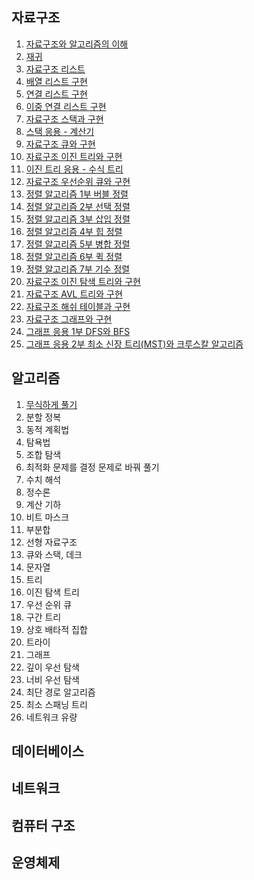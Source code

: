 ## 자료구조

01. [자료구조와 알고리즘의 이해](https://gurumee92.tistory.com/121)
02. [재귀](https://gurumee92.tistory.com/122)
03. [자료구조 리스트](https://gurumee92.tistory.com/123)
04. [배열 리스트 구현](https://gurumee92.tistory.com/124)
05. [연결 리스트 구현](https://gurumee92.tistory.com/125)
06. [이중 연결 리스트 구현](https://gurumee92.tistory.com/126)
07. [자료구조 스택과 구현](https://gurumee92.tistory.com/127)
08. [스택 응용 - 계산기](https://gurumee92.tistory.com/128)
09. [자료구조 큐와 구현](https://gurumee92.tistory.com/129)
10. [자료구조 이진 트리와 구현](https://gurumee92.tistory.com/130)
11. [이진 트리 응용 - 수식 트리](https://gurumee92.tistory.com/131)
12. [자료구조 우선순위 큐와 구현](https://gurumee92.tistory.com/132)
13. [정렬 알고리즘 1부 버블 정렬](https://gurumee92.tistory.com/133)
14. [정렬 알고리즘 2부 선택 정렬](https://gurumee92.tistory.com/134)
15. [정렬 알고리즘 3부 삽입 정렬](https://gurumee92.tistory.com/135)
16. [정렬 알고리즘 4부 힙 정렬](https://gurumee92.tistory.com/136)
17. [정렬 알고리즘 5부 병합 정렬](https://gurumee92.tistory.com/137)
18. [정렬 알고리즘 6부 퀵 정렬](https://gurumee92.tistory.com/138)
19. [정렬 알고리즘 7부 기수 정렬](https://gurumee92.tistory.com/139)
20. [자료구조 이진 탐색 트리와 구현](https://gurumee92.tistory.com/140)
21. [자료구조 AVL 트리와 구현](https://gurumee92.tistory.com/146)
22. [자료구조 해쉬 테이블과 구현](https://gurumee92.tistory.com/142)
23. [자료구조 그래프와 구현](https://gurumee92.tistory.com/143)
24. [그래프 응용 1부 DFS와 BFS](https://gurumee92.tistory.com/144)
25. [그래프 응용 2부 최소 신장 트리(MST)와 크루스칼 알고리즘](https://gurumee92.tistory.com/145)


## 알고리즘

1. [무식하게 풀기](https://gurumee92.tistory.com/151)
2. 분할 정복
3. 동적 계획법
4. 탐욕법
5. 조합 탐색
6. 최적화 문제를 결정 문제로 바꿔 풀기
7. 수치 해석
8. 정수론
9. 계산 기하
10. 비트 마스크
11. 부분합
12. 선형 자료구조
13. 큐와 스택, 데크
14. 문자열
15. 트리
16. 이진 탐색 트리
17. 우선 순위 큐
18. 구간 트리
19. 상호 배타적 집합
20. 트라이
21. 그래프
22. 깊이 우선 탐색
23. 너비 우선 탐색
24. 최단 경로 알고리즘
25. 최소 스패닝 트리
26. 네트워크 유량

## 데이터베이스

## 네트워크

## 컴퓨터 구조

## 운영체제